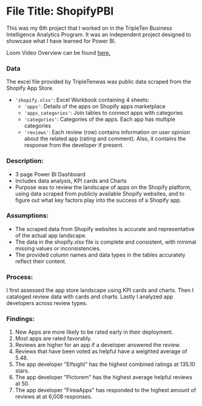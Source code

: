 # File Title: ShopifyPBI

This was my 6th project that I worked on in the TripleTen Business Intelligence Analytics Program. It was an independent project designed to showcase what I have learned for Power BI.

Loom Video Overview can be found <a href='https://www.loom.com/share/88359c245ed3425aa004cd2e5a1be3b3?sid=6c7a8349-16a9-47d6-a641-b0d51febcb10' target=_blank><u>here</u>.</a>

### Data
The excel file provided by TripleTenwas was public data scraped from the Shopify App Store.
- `'shopify.xlsx'`: Excel Workbook containing 4 sheets:
    - `'apps'`: Details of the apps on Shopify apps marketplace
    - `'apps_categories'`: Join tables to connect apps with categories
    - `'categories'`: Categories of the apps. Each app has multiple categories
    - `'reviews'`: Each review (row) contains information on user opinion about the related app (rating and comment). Also, it contains the response from the developer if present.

### Description:
- 3 page Power BI Dashboard
- Includes data analysis, KPI cards and Charts
- Purpose was to review the landscape of apps on the Shopify platform, using data scraped from publicly available Shopify websites, and to figure out what key factors play into the success of a Shopify app.

### Assumptions:
- The scraped data from Shopify websites is accurate and representative of the actual app landscape.
- The data in the shopify.xlsx file is complete and consistent, with minimal missing values or inconsistencies.
- The provided column names and data types in the tables accurately reflect their content.

### Process:
I first assessed the app store landscape using KPI cards and charts.
Then I cataloged review data with cards and charts.
Lastly I analyzed app developers across review types.

### Findings:
1. New Apps are more likely to be rated early in their deployment.
2. Most apps are rated favorably.
3. Reviews are higher for an app if a developer answered the review.
4. Reviews that have been voted as helpful have a weighted average of 5.48.
5. The app developer "Elfsight" has the highest combined ratings at 135.10 stars.
6. The app developer "Pictorem" has the highest average helpful reviews at 50.
7. The app developer "FireaApps" has responded to the highest amount of reviews at at 6,008 responses.
